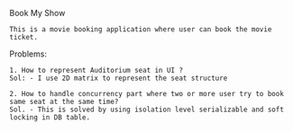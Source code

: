 Book My Show
```agsl
This is a movie booking application where user can book the movie ticket.
```
Problems:

    1. How to represent Auditorium seat in UI ?
    Sol: - I use 2D matrix to represent the seat structure

    2. How to handle concurrency part where two or more user try to book same seat at the same time?
    Sol. - This is solved by using isolation level serializable and soft locking in DB table.
